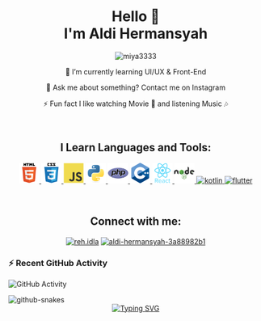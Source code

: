 <h1 align="center">Hello 👋
<br>
I'm Aldi Hermansyah
</h1>
<p align="center"> <img src="https://komarev.com/ghpvc/?username=miya3333&label=Profile%20views&color=0090ff&style=flat" alt="miya3333" /> </p>

<p align="center">🌱 I’m currently learning UI/UX & Front-End</p>
<p align="center">💬 Ask me about something? Contact me on Instagram</p>
<p align="center">⚡ Fun fact I like watching Movie 🍿 and listening Music 🎶</p>
<br>

<h2 align="center">I Learn Languages and Tools:</h2>
<p align="center"><a href="https://www.w3.org/html/" target="_blank" rel="noreferrer"> <img src="https://raw.githubusercontent.com/devicons/devicon/master/icons/html5/html5-original-wordmark.svg" alt="html5" width="40" height="40"/> </a>
<a href="https://www.w3schools.com/css/" target="_blank" rel="noreferrer"> <img src="https://raw.githubusercontent.com/devicons/devicon/master/icons/css3/css3-original-wordmark.svg" alt="css3" width="40" height="40"/> </a>
<a href="https://developer.mozilla.org/en-US/docs/Web/JavaScript" target="_blank" rel="noreferrer"> <img src="https://raw.githubusercontent.com/devicons/devicon/master/icons/javascript/javascript-original.svg" alt="javascript" width="40" height="40"/> </a>
<a href="https://www.python.org" target="_blank" rel="noreferrer"> <img src="https://raw.githubusercontent.com/devicons/devicon/master/icons/python/python-original.svg" alt="python" width="40" height="40"/> </a>
<a href="https://www.php.net" target="_blank" rel="noreferrer"> <img src="https://raw.githubusercontent.com/devicons/devicon/master/icons/php/php-original.svg" alt="php" width="40" height="40"/> </a>
<a href="https://www.w3schools.com/cpp/" target="_blank" rel="noreferrer"> <img src="https://raw.githubusercontent.com/devicons/devicon/master/icons/cplusplus/cplusplus-original.svg" alt="cplusplus" width="40" height="40"/> </a>
<a href="https://reactjs.org/" target="_blank" rel="noreferrer"> <img src="https://raw.githubusercontent.com/devicons/devicon/master/icons/react/react-original-wordmark.svg" alt="react" width="40" height="40"/> </a>
<a href="https://nodejs.org" target="_blank" rel="noreferrer"> <img src="https://raw.githubusercontent.com/devicons/devicon/master/icons/nodejs/nodejs-original-wordmark.svg" alt="nodejs" width="40" height="40"/> </a>
<a href="https://kotlinlang.org" target="_blank" rel="noreferrer"> <img src="https://www.vectorlogo.zone/logos/kotlinlang/kotlinlang-icon.svg" alt="kotlin" width="40" height="40"/> </a>
<a href="https://flutter.dev" target="_blank" rel="noreferrer"> <img src="https://www.vectorlogo.zone/logos/flutterio/flutterio-icon.svg" alt="flutter" width="40" height="40"/> </a></p>

<br>
<h2 align="center">Connect with me:</h2>
<p align="center">
<a href="https://instagram.com/reh.idla" target="blank"><img align="center" src="https://raw.githubusercontent.com/rahuldkjain/github-profile-readme-generator/master/src/images/icons/Social/instagram.svg" alt="reh.idla" height="30" width="40" /></a>
<a href="https://linkedin.com/in/aldi-hermansyah-3a88982b1" target="blank"><img align="center" src="https://raw.githubusercontent.com/rahuldkjain/github-profile-readme-generator/master/src/images/icons/Social/linked-in-alt.svg" alt="aldi-hermansyah-3a88982b1" height="30" width="40" /></a>
</p>

### ⚡ Recent GitHub Activity
![GitHub Activity](https://github-readme-activity-graph.vercel.app/graph?username=AryaWiratama26&theme=react-dark)

<picture>
    <source media="(prefers-color-scheme: dark)" srcset="https://raw.githubusercontent.com/tobiasmeyhoefer/tobiasmeyhoefer/output/github-snake-dark.svg" />
    <source media="(prefers-color-scheme: light)" srcset="https://raw.githubusercontent.com/tobiasmeyhoefer/tobiasmeyhoefer/output/github-snake.svg" />
    <img alt="github-snakes" src="https://raw.githubusercontent.com/tobiasmeyhoefer/tobiasmeyhoefer/output/github-snake.svg" />
</picture>

<div style="text-align: center; justify-content: center; align-items: center;">
    <a href="https://git.io/typing-svg"><img src="https://readme-typing-svg.demolab.com?font=Fira+Code&pause=1000&width=435&lines=Thank+you+for+visiting+my+profile." alt="Typing SVG" /></a>
<div>
